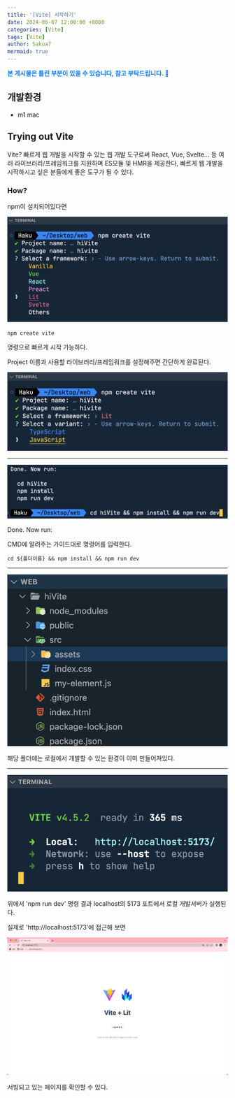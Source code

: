 ```yaml
---
title: '[Vite] 시작하기'
date: 2024-06-07 12:00:00 +0000
categories: [Vite]
tags: [Vite]
author: Sakua7
mermaid: true
---
```


<span style="color: #007bff; font-weight: bold;">본 게시물은 틀린 부분이 있을 수 있습니다, 참고 부탁드립니다. 🥹</span>

## 개발환경
* m1 mac

## Trying out Vite

Vite? 빠르게 웹 개발을 시작할 수 있는 웹 개발 도구로써 React, Vue, Svelte... 등 여러 라이브러리/프레임워크를 지원하며 ES모듈 및 HMR을 제공한다,
빠르게 웹 개발을 시작하시고 싶은 분들에게 좋은 도구가 될 수 있다.

### How?

npm이 설치되어있다면

![1_vite](/assets/img/2024-06-07/1_vite.png)

```
npm create vite
```

명령으로 빠르게 시작 가능하다.

Project 이름과 사용할 라이브러리/프레임워크를 설정해주면 간단하게 완료된다.

![2_vite](/assets/img/2024-06-07/2_vite.png)

---

![3_vite](/assets/img/2024-06-07/3_vite.png)

Done. Now run:

CMD에 알려주는 가이드대로 명령어를 입력한다.

```
cd ${폴더이름} && npm install && npm run dev
```

---

![4_vite](/assets/img/2024-06-07/4_vite.png)

해당 폴더에는 로컬에서 개발할 수 있는 환경이 이미 만들어져있다.

---

![5_vite](/assets/img/2024-06-07/5_vite.png)

위에서 'npm run dev' 명령 결과 localhost의 5173 포트에서 로컬 개발서버가 실행된다.

실제로 'http://localhost:5173'에 접근해 보면

![6_vite](/assets/img/2024-06-07/6_vite.png)

서빙되고 있는 페이지를 확인할 수 있다.
